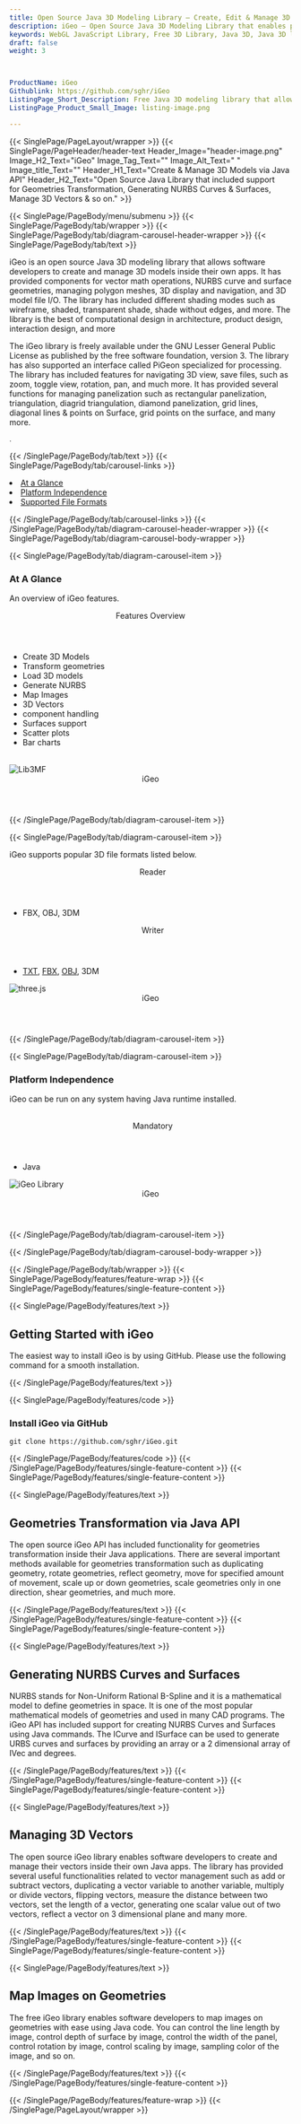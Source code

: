 ```yaml
---
title: Open Source Java 3D Modeling Library – Create, Edit & Manage 3D Models
description: iGeo – Open Source Java 3D Modeling Library that enables programmers to  perform geometries transformation, generating NURBS curves & surfaces & manage 3D bectors
keywords: WebGL JavaScript Library, Free 3D Library, Java 3D, Java 3D library, Java 3d Diagram, read 3D Files, write 3D Files, Open Source 3D library, Render 3D files, Open Source Java Library, NURBS curve support, surface geometries, managing polygon meshes, 3D display
draft: false
weight: 3



ProductName: iGeo
Githublink: https://github.com/sghr/iGeo
ListingPage_Short_Description: Free Java 3D modeling library that allows software developers to create and manage 3D models inside their own apps.
ListingPage_Product_Small_Image: listing-image.png 

---
```


{{< SinglePage/PageLayout/wrapper >}}
{{< SinglePage/PageHeader/header-text
Header_Image="header-image.png"
Image_H2_Text="iGeo"
Image_Tag_Text=""
Image_Alt_Text=" "
Image_title_Text=""
Header_H1_Text="Create & Manage 3D Models via Java API"
Header_H2_Text="Open Source Java Library that included support for Geometries Transformation, Generating NURBS Curves & Surfaces, Manage 3D Vectors & so on." >}}

{{< SinglePage/PageBody/menu/submenu >}}
{{< SinglePage/PageBody/tab/wrapper >}}
{{< SinglePage/PageBody/tab/diagram-carousel-header-wrapper >}}
{{< SinglePage/PageBody/tab/text >}}



<p>iGeo is an open source Java 3D modeling library that allows software developers to create and manage 3D models inside their own apps. It has provided components for vector math operations, NURBS curve and surface geometries, managing polygon meshes, 3D display and navigation, and 3D model file I/O. The library has included different shading modes such as wireframe, shaded, transparent shade, shade without edges, and more. The library is the best of computational design in architecture, product design, interaction design, and more</p>
<p>The iGeo library is freely available under the GNU Lesser General Public License as published by the free software foundation, version 3. The library has also supported an interface called PiGeon specialized for processing. The library has included features for navigating 3D view, save files, such as zoom, toggle view, rotation, pan, and much more. It has provided several functions for managing panelization such as rectangular panelization, triangulation, diagrid triangulation, diamond panelization, grid lines, diagonal lines & points on Surface, grid points on the surface, and many more.</p>
<p><span style="font-size: 12.16px;">.</span></p>

{{< /SinglePage/PageBody/tab/text >}}
{{< SinglePage/PageBody/tab/carousel-links >}}

<li data-target="#diagramcarousel" data-slide-to="0"><a href="#">At a Glance</a></li>
<li data-target="#diagramcarousel" data-slide-to="2"><a href="#">Platform Independence</a></li>
<li data-target="#diagramcarousel" data-slide-to="1"><a class="activetab" href="#">Supported File Formats</a></li>


{{< /SinglePage/PageBody/tab/carousel-links >}}
{{< /SinglePage/PageBody/tab/diagram-carousel-header-wrapper >}}
{{< SinglePage/PageBody/tab/diagram-carousel-body-wrapper >}}

{{< SinglePage/PageBody/tab/diagram-carousel-item >}}
<h3>At A Glance</h3>
<p>An overview of iGeo features.</p>
<div class="diagram1 d1-poi">
<div class="d1-row">
<div class="d1-col d1-right"><header>Features Overview</header>
<ul>
<li>Create 3D Models</li>
<li>Transform geometries</li>
<li>Load 3D models</li>
<li>Generate NURBS</li>
<li>Map Images</li>
<li>3D Vectors</li>
<li>component handling</li>
<li>Surfaces support</li>
<li>Scatter plots</li>
<li>Bar charts</li>
</ul>
</div>
<!--/left-->
<div class="d1-col d1-right"> </div>
</div>
<div class="d1-logo"><img class="bg-dark" src='listing-image.png' alt="Lib3MF"><header>iGeo</header><footer><small></small></footer></div>
<!--/logo--></div>
<!--/diagram1-->
{{< /SinglePage/PageBody/tab/diagram-carousel-item >}}

{{< SinglePage/PageBody/tab/diagram-carousel-item >}}
<p>iGeo supports popular 3D file formats listed below.</p>
<div class="diagram1 d2  d1-poi">
<div class="d1-row">
<div class="d1-col d1-left"><header><i class="fa fa-arrows-v "> </i> Reader</header>
<ul>
<li><span class="aCOpRe">FBX, OBJ, 3DM</span></li>
</ul>
</div>
<!--/left-->
<div class="d1-col d1-right"><header><i class="fa  fa-long-arrow-down"> </i> Writer</header>
<ul>
<li><a href="https://docs.fileformat.com/word-processing/txt/">TXT</a>, <a href="https://docs.fileformat.com/3d/fbx/">FBX</a><span class="aCOpRe">, <a href="https://docs.fileformat.com/3d/obj/">OBJ</a>, 3DM</span></li>
</ul>
</div>
<!--/right--></div>
<!--/row-->
<div class="d1-logo"><img class="bg-dark" src='listing-image.png' alt="three.js"><header>iGeo</header><footer><small></small></footer></div>
<!--/logo--></div>
<!--/diagram2-->
{{< /SinglePage/PageBody/tab/diagram-carousel-item >}}

{{< SinglePage/PageBody/tab/diagram-carousel-item >}}
<h3>Platform Independence</h3>
<p>iGeo can be run on any system having Java runtime installed.</p>
<div class="diagram1 d1-poi">
<div class="d1-row">
<div class="d1-col d1-left"> </div>
<div class="d1-col d1-right"><header><i class="fa fa-cubes"> </i> Mandatory</header>
<ul>
<li>Java</li>
</ul>
</div>
<!--/left
<div class="d1-col d1-right">&nbsp;</div> --> <!--/right--></div>
<!--/row-->
<div class="d1-logo"><img class="bg-dark" src='listing-image.png' alt="iGeo Library"><header>iGeo</header><footer><small></small></footer></div>
<!--/logo--></div>
<!--/diagram2 -->
{{< /SinglePage/PageBody/tab/diagram-carousel-item >}}

{{< /SinglePage/PageBody/tab/diagram-carousel-body-wrapper >}}

{{< /SinglePage/PageBody/tab/wrapper >}}
{{< SinglePage/PageBody/features/feature-wrap >}}
{{< SinglePage/PageBody/features/single-feature-content >}}

{{< SinglePage/PageBody/features/text >}}
<h2 class="h2title">Getting Started with iGeo</h2>
<p>The easiest way to install iGeo is by using GitHub. Please use the following command for a smooth installation. </p>
{{< /SinglePage/PageBody/features/text >}}

{{< SinglePage/PageBody/features/code >}}
<h3><strong>Install iGeo via GitHub</strong></h3>
<pre><code class="html">git clone https://github.com/sghr/iGeo.git </code></pre>


{{< /SinglePage/PageBody/features/code >}}
{{< /SinglePage/PageBody/features/single-feature-content >}}
{{< SinglePage/PageBody/features/single-feature-content >}}

{{< SinglePage/PageBody/features/text >}}
<h2 class="h2title">Geometries Transformation via Java API</h2>
<p>The open source iGeo API has included functionality for geometries transformation inside their Java applications. There are several important methods available for geometries transformation such as duplicating geometry, rotate geometries, reflect geometry, move for specified amount of movement, scale up or down geometries, scale geometries only in one direction, shear geometries, and much more.</p>

{{< /SinglePage/PageBody/features/text >}}
{{< /SinglePage/PageBody/features/single-feature-content >}}
{{< SinglePage/PageBody/features/single-feature-content >}}

{{< SinglePage/PageBody/features/text >}}
<h2 class="h2title">Generating NURBS Curves and Surfaces</h2>
<p>NURBS stands for Non-Uniform Rational B-Spline and it is a mathematical model to define geometries in space. It is one of the most popular mathematical models of geometries and used in many CAD programs. The iGeo API has included support for creating NURBS Curves and Surfaces using Java commands. The ICurve and ISurface can be used to generate URBS curves and surfaces by providing an array or a 2 dimensional array of IVec and degrees.</p>

{{< /SinglePage/PageBody/features/text >}}
{{< /SinglePage/PageBody/features/single-feature-content >}}
{{< SinglePage/PageBody/features/single-feature-content >}}

{{< SinglePage/PageBody/features/text >}}
<h2 class="h2title">Managing 3D Vectors</h2>
<p>The open source iGeo library enables software developers to create and manage their vectors inside their own Java apps. The library has provided several useful functionalities related to vector management such as add or subtract vectors, duplicating a vector variable to another variable, multiply or divide vectors, flipping vectors, measure the distance between two vectors, set the length of a vector, generating one scalar value out of two vectors, reflect a vector on 3 dimensional plane and many more.</p>

{{< /SinglePage/PageBody/features/text >}}
{{< /SinglePage/PageBody/features/single-feature-content >}}
{{< SinglePage/PageBody/features/single-feature-content >}}

{{< SinglePage/PageBody/features/text >}}
<h2 class="h2title">Map Images on Geometries</h2>
<p>The free iGeo library enables software developers to map images on geometries with ease using Java code. You can control the line length by image, control depth of surface by image, control the width of the panel, control rotation by image, control scaling by image, sampling color of the image, and so on.</p>

{{< /SinglePage/PageBody/features/text >}}
{{< /SinglePage/PageBody/features/single-feature-content >}}

{{< /SinglePage/PageBody/features/feature-wrap >}}
{{< /SinglePage/PageLayout/wrapper >}}